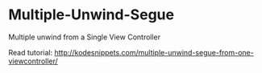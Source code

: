 # Multiple-Unwind-Segue
Multiple unwind from a Single View Controller

Read tutorial: 
http://kodesnippets.com/multiple-unwind-segue-from-one-viewcontroller/
